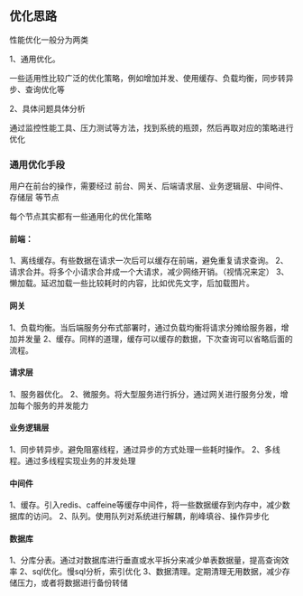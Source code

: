## 优化思路

性能优化一般分为两类

1、通用优化。

一些适用性比较广泛的优化策略，例如增加并发、使用缓存、负载均衡，同步转异步、查询优化等

2、具体问题具体分析

通过监控性能工具、压力测试等方法，找到系统的瓶颈，然后再取对应的策略进行优化


### 通用优化手段

用户在前台的操作，需要经过 前台、网关、后端请求层、业务逻辑层、中间件、存储层 等节点

每个节点其实都有一些通用化的优化策略

#### 前端：

1、离线缓存。有些数据在请求一次后可以缓存在前端，避免重复请求查询。
2、请求合并。将多个小请求合并成一个大请求，减少网络开销。（视情况来定）
3、懒加载。延迟加载一些比较耗时的内容，比如优先文字，后加载图片。

#### 网关

1、负载均衡。当后端服务分布式部署时，通过负载均衡将请求分摊给服务器，增加并发量
2、缓存。同样的道理，缓存可以缓存的数据，下次查询可以省略后面的流程。

#### 请求层

1、服务器优化。
2、微服务。将大型服务进行拆分，通过网关进行服务分发，增加每个服务的并发能力

#### 业务逻辑层

1、同步转异步。避免阻塞线程，通过异步的方式处理一些耗时操作。
2、多线程。通过多线程实现业务的并发处理

#### 中间件

1、缓存。引入redis、caffeine等缓存中间件，将一些数据缓存到内存中，减少数据库的访问。
2、队列。使用队列对系统进行解耦，削峰填谷、操作异步化

#### 数据库

1、分库分表。通过对数据库进行垂直或水平拆分来减少单表数据量，提高查询效率
2、sql优化。慢sql分析，索引优化
3、数据清理。定期清理无用数据，减少存储压力，或者将数据进行备份转储

